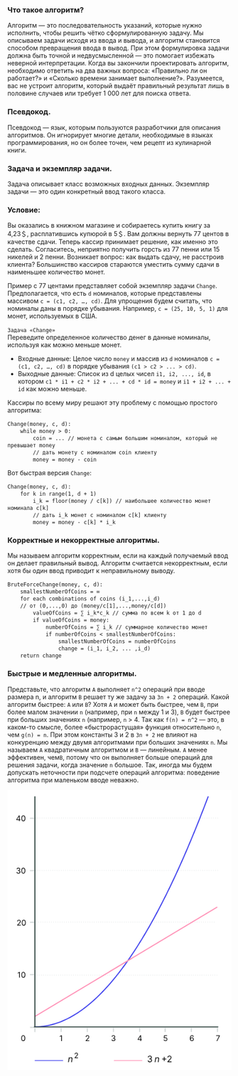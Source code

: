 ### Что такое алгоритм?
Алгоритм — это последовательность указаний, которые нужно исполнить, чтобы решить чётко сформулированную задачу. 
Мы описываем задачи исходя из ввода и вывода, и алгоритм становится способом превращения ввода в вывод. При этом 
формулировка задачи должна быть точной и недвусмысленной — это помогает избежать неверной интерпретации.
Когда вы закончили проектировать алгоритм, необходимо ответить на два важных вопроса: «Правильно ли он работает?» и 
«Сколько времени занимает выполнение?». Разумеется, вас не устроит алгоритм, который выдаёт правильный результат лишь 
в половине случаев или требует 1 000 лет для поиска ответа.

### Псевдокод.
Псевдокод — язык, которым пользуются разработчики для описания алгоритмов. Он игнорирует многие детали, необходимые в 
языках программирования, но он более точен, чем рецепт из кулинарной книги.

### Задача и экземпляр задачи.
Задача описывает класс возможных входных данных. Экземпляр задачи — это один конкретный ввод такого класса.

### Условие:
Вы оказались в книжном магазине и собираетесь купить книгу за 4,23＄, расплатившись купюрой в 5＄. Вам должны вернуть
77 центов в качестве сдачи. Теперь кассир принимает решение, как именно это сделать. Согласитесь, неприятно получить
горсть из 77 пенни или 15 никелей и 2 пенни. Возникает вопрос: как выдать сдачу, не расстроив клиента?
Большинство кассиров стараются уместить сумму сдачи в наименьшее количество монет.

Пример с 77 центами представляет собой экземпляр задачи `Change`. Предполагается, что есть `d` номиналов, которые 
представлены массивом `c = (c1, c2, …, cd)`. Для упрощения будем считать, что номиналы даны в порядке убывания. Например,
`c = (25, 10, 5, 1)` для монет, используемых в США.

`Задача «Change»`
<br/>
Переведите определенное количество денег в данные номиналы, используя как можно меньше монет.
- Входные данные: Целое число `money` и массив из `d` номиналов `c = (c1, c2, …, cd)` в порядке убывания `(с1 > c2 > ... > cd)`.
- Выходные данные: Список из d целых чисел `i1, i2, ..., id`, в котором `c1 * i1 + c2 * i2 + ... + cd * id = money` и 
`i1 + i2 + ... + id` как можно меньше.

Кассиры по всему миру решают эту проблему с помощью простого алгоритма:
```
Change(money, c, d):
    while money > 0:
        coin = ... // монета с самым большим номиналом, который не превышает money
        // дать монету с номиналом coin клиенту
        money = money - coin
```

Вот быстрая версия `Change`:
```
Change(money, c, d):
    for k in range(1, d + 1) 
        i_k = floor(money / c[k]) // наибольшее количество монет номинала c[k]
        // дать i_k монет с номиналом c[k] клиенту
        money = money - c[k] * i_k
```

### Корректные и некорректные алгоритмы.
Мы называем алгоритм корректным, если на каждый получаемый ввод он делает правильный вывод. Алгоритм считается 
некорректным, если хотя бы один ввод приводит к неправильному выводу.

```
BruteForceChange(money, c, d):
    smallestNumberOfCoins = ∞
    for each combinations of coins (i_1,...,i_d)
    // от (0,...,0) до (money/c[1],...,money/c[d])
        valueOfCoins = ∑ i_k*c_k // сумма по всем k от 1 до d
        if valueOfCoins = money:
            numberOfCoins = ∑ i_k // суммарное количество монет
            if numberOfCoins < smallestNumberOfCoins:
                smallestNumberOfCoins = numberOfCoins
                change = (i_1, i_2, ... ,i_d)
    return change
```

### Быстрые и медленные алгоритмы.

Представьте, что алгоритм `A` выполняет `n^2` операций при вводе размера n, и алгоритм `B` решает ту же задачу за `3n + 2`
операций. Какой алгоритм быстрее: `A` или `B`? Хотя `A` и может быть быстрее, чем `B`, при более малом значении `n`
(например, при `n` между 1 и 3), `B` будет быстрее при больших значениях `n` (например, `n` > 4. Так как `f(n) = n^2`
— это, в каком-то смысле, более «быстрорастущая» функция относительно `n`, чем `g(n) = n`. При этом константы 3 и 2 в
`3n + 2` не влияют на конкуренцию между двумя алгоритмами при больших значениях `n`. Мы называем `A` квадратичным алгоритмом и
`B` — линейным. `A` менее эффективен, чем`B`, потому что он выполняет больше операций для решения задачи, когда значение
`n` большое. Так, иногда мы будем допускать неточности при подсчете операций алгоритма: поведение алгоритма при 
маленьком вводе неважно.

![img.png](content/img.png)